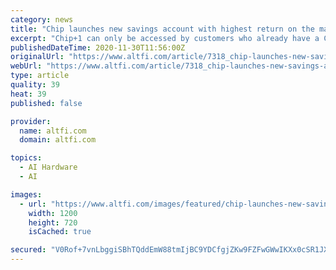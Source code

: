 ```yaml
---
category: news
title: "Chip launches new savings account with highest return on the market"
excerpt: "Chip+1 can only be accessed by customers who already have a Chip account and invite another person to open a savings account."
publishedDateTime: 2020-11-30T11:56:00Z
originalUrl: "https://www.altfi.com/article/7318_chip-launches-new-savings-account-with-highest-return-on-the-market"
webUrl: "https://www.altfi.com/article/7318_chip-launches-new-savings-account-with-highest-return-on-the-market"
type: article
quality: 39
heat: 39
published: false

provider:
  name: altfi.com
  domain: altfi.com

topics:
  - AI Hardware
  - AI

images:
  - url: "https://www.altfi.com/images/featured/chip-launches-new-savings-account-with-highest-return-on-the-market.jpg"
    width: 1200
    height: 720
    isCached: true

secured: "V0Rof+7vnLbggiSBhTQddEmW88tmIjBC9YDCfgjZKw9FZFwGWwIKXx0cSR1JXACjTVHMLuCM6FAadyjtMJ+FrRD8b1QxY3Ps3dBoWTldsENWnVJrESwknXNDIm5k/43YHmMQJUTmSth/t0mxEcIQm8VHlxBuzOVCoNROba7mA+xSs3R7gfGV+QZjdFvqcmvbcp99G2jXM8CQj+wvLff2rfxb/iteg/UM5KAexzaifkVCaLEfA/Qf2wWlNdO+CPSb7WlPgih92iTYPz+tgYNAjZQBTlScYHEfkwdGTfuSmSIjJbHee+Qqs/poDIW/gntR9QdlXN5IMTaZwzFkZn0Jt3TFdEieHp7xrwmys7NxuKE=;8CdTyVrea0Z3AvqdeGhxYA=="
---
```


